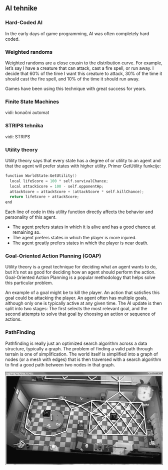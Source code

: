 ## AI tehnike

### Hard-Coded AI

In the early days of game programming, AI was often completely hard coded.

### Weighted randoms

Weighted randoms are a close cousin to the distribution curve. For example, let’s say I have a creature that can attack, cast a fire spell, or run away. I decide that 60% of the time I want this creature to attack, 30% of the time it should cast the fire spell, and 10% of the time it should run away.

Games have been using this technique with great success for years.

### Finite State Machines
vidi: konačni automat

### STRIPS tehnika
vidi: STRIPS

### Utility theory

Utility theory says that every state has a degree of or utility to an agent and that the agent will prefer states with higher utility. Primer GetUtility funkcije:

```cpp
function WorldState:GetUtility()
  local lifeScore = 100 * self.survivalChance;
  local attackScore = 100 - self.opponentHp;
  attackScore = attackScore + (attackScore * self.killChance);
  return lifeScore + attackScore;
end
```

Each line of code in this utility function directly affects the behavior and personality of this agent.
* The agent prefers states in which it is alive and has a good chance at remaining so.
* The agent prefers states in which the player is more injured.
* The agent greatly prefers states in which the player is near death.

### Goal-Oriented Action Planning (GOAP)

Utility theory is a great technique for deciding what an agent wants to do, but it’s not as good for deciding how an agent should perform the action. Goal-Oriented Action Planning is a popular methodology that helps solve this particular problem.

An example of a goal might be to kill the player. An action that satisfies this goal could be attacking the player. An agent often has multiple goals, although only one is typically active at any given time. The AI update is then split into two stages: The first selects the most relevant goal, and the second attempts to solve that goal by choosing an action or sequence of actions.

### PathFinding

Pathfinding is really just an optimized search algorithm across a data structure, typically a graph. The problem of finding a valid path through terrain is one of simplification. The world itself is simplified into a graph of nodes (or a mesh with edges) that is then traversed with a search algorithm to find a good path between two nodes in that graph.

![pathfinding-in-ratrace](slike/pathfinding-in-ratrace.png)
